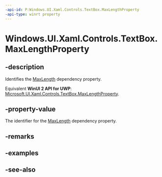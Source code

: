 ```yaml
---
-api-id: P:Windows.UI.Xaml.Controls.TextBox.MaxLengthProperty
-api-type: winrt property
---
```


<!-- Property syntax
public Windows.UI.Xaml.DependencyProperty MaxLengthProperty { get; }
-->

# Windows.UI.Xaml.Controls.TextBox.MaxLengthProperty

## -description
Identifies the [MaxLength](textbox_maxlength.md) dependency property.

Equivalent **WinUI 2 API for UWP**: [Microsoft.UI.Xaml.Controls.TextBox.MaxLengthProperty](/windows/winui/api/microsoft.ui.xaml.controls.textbox.maxlengthproperty).

## -property-value
The identifier for the [MaxLength](textbox_maxlength.md) dependency property.

## -remarks

## -examples

## -see-also
